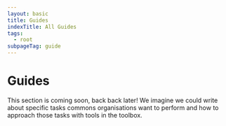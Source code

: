 ```yaml
---
layout: basic
title: Guides
indexTitle: All Guides
tags:
  - root
subpageTag: guide
---
```


# Guides

<div class="notification is-size-5">
This section is coming soon, back back later!
We imagine we could write about specific tasks commons organisations want to perform
and how to approach those tasks with tools in the toolbox.
</div>
